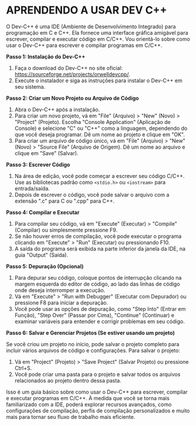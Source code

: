 # APRENDENDO A USAR DEV C++
O Dev-C++ é uma IDE (Ambiente de Desenvolvimento Integrado) para programação em C e C++. Ela fornece uma interface gráfica amigável para escrever, compilar e executar código em C/C++. Vou orientá-lo sobre como usar o Dev-C++ para escrever e compilar programas em C/C++.

**Passo 1: Instalação do Dev-C++**

1. Faça o download do Dev-C++ no site oficial: https://sourceforge.net/projects/orwelldevcpp/.
2. Execute o instalador e siga as instruções para instalar o Dev-C++ em seu sistema.

**Passo 2: Criar um Novo Projeto ou Arquivo de Código**

1. Abra o Dev-C++ após a instalação.
2. Para criar um novo projeto, vá em "File" (Arquivo) > "New" (Novo) > "Project" (Projeto). Escolha "Console Application" (Aplicação de Console) e selecione "C" ou "C++" como a linguagem, dependendo do que você deseja programar. Dê um nome ao projeto e clique em "OK".
3. Para criar um arquivo de código único, vá em "File" (Arquivo) > "New" (Novo) > "Source File" (Arquivo de Origem). Dê um nome ao arquivo e clique em "Save" (Salvar).

**Passo 3: Escrever Código**

1. Na área de edição, você pode começar a escrever seu código C/C++. Use as bibliotecas padrão como `<stdio.h>` ou `<iostream>` para entrada/saída.
2. Depois de escrever o código, você pode salvar o arquivo com a extensão ".c" para C ou ".cpp" para C++.

**Passo 4: Compilar e Executar**

1. Para compilar seu código, vá em "Execute" (Executar) > "Compile" (Compilar) ou simplesmente pressione F9.
2. Se não houver erros de compilação, você pode executar o programa clicando em "Execute" > "Run" (Executar) ou pressionando F10.
3. A saída do programa será exibida na parte inferior da janela da IDE, na guia "Output" (Saída).

**Passo 5: Depuração (Opcional)**

1. Para depurar seu código, coloque pontos de interrupção clicando na margem esquerda do editor de código, ao lado das linhas de código onde deseja interromper a execução.
2. Vá em "Execute" > "Run with Debugger" (Executar com Depurador) ou pressione F8 para iniciar a depuração.
3. Você pode usar as opções de depuração, como "Step Into" (Entrar em Função), "Step Over" (Passar por Cima), "Continue" (Continuar) e examinar variáveis para entender e corrigir problemas em seu código.

**Passo 6: Salvar e Gerenciar Projetos (Se estiver usando um projeto)**

Se você criou um projeto no início, pode salvar o projeto completo para incluir vários arquivos de código e configurações. Para salvar o projeto:

1. Vá em "Project" (Projeto) > "Save Project" (Salvar Projeto) ou pressione Ctrl+S.
2. Você pode criar uma pasta para o projeto e salvar todos os arquivos relacionados ao projeto dentro dessa pasta.

Isso é um guia básico sobre como usar o Dev-C++ para escrever, compilar e executar programas em C/C++. À medida que você se torna mais familiarizado com a IDE, poderá explorar recursos avançados, como configurações de compilação, perfis de compilação personalizados e muito mais para tornar seu fluxo de trabalho mais eficiente.